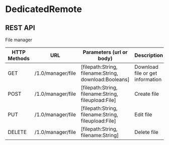 # DedicatedRemote

REST API
--------

File manager

HTTP Methods  | URL               |Parameters (url or body)                               | Description
--------------|-------------------|-------------------------------------------------------|----------------------------------
GET           | /1.0/manager/file | [filepath:String, filename:String, download:Booleans] | Download file or get information
POST          | /1.0/manager/file | [filepath:String, filename:String, fileupload:File]   | Create file
PUT           | /1.0/manager/file | [filepath:String, filename:String, fileupload:File]   | Edit file
DELETE        | /1.0/manager/file | [filepath:String, filename:String]                    | Delete file

